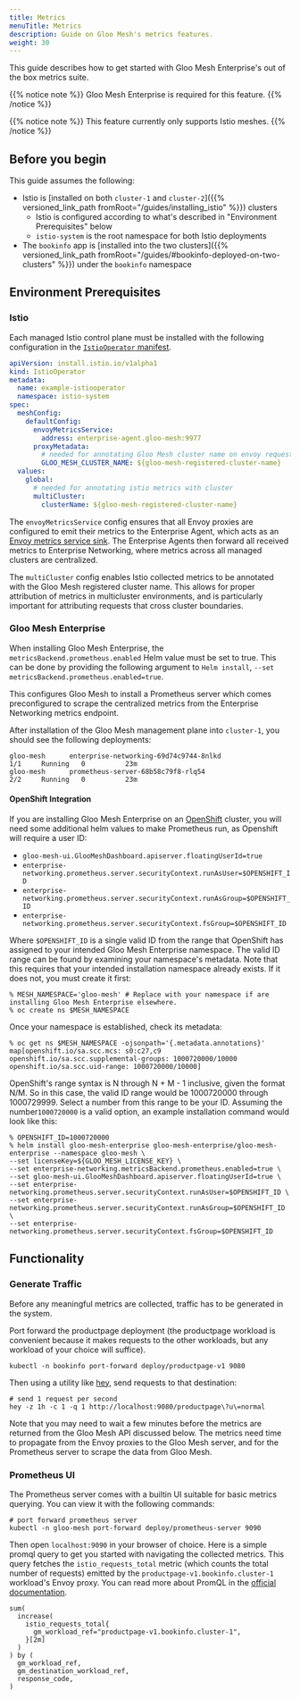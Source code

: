 ```yaml
---
title: Metrics
menuTitle: Metrics
description: Guide on Gloo Mesh's metrics features.
weight: 30
---
```


This guide describes how to get started with Gloo Mesh Enterprise's out of the box metrics suite.

{{% notice note %}} Gloo Mesh Enterprise is required for this feature. {{% /notice %}}

{{% notice note %}} This feature currently only supports Istio meshes. {{% /notice %}}

## Before you begin

This guide assumes the following:

* Istio is [installed on both `cluster-1` and `cluster-2`]({{% versioned_link_path fromRoot="/guides/installing_istio" %}}) clusters
    * Istio is configured according to what's described in "Environment Prerequisites" below
    * `istio-system` is the root namespace for both Istio deployments
* The `bookinfo` app is [installed into the two clusters]({{% versioned_link_path fromRoot="/guides/#bookinfo-deployed-on-two-clusters" %}}) under the `bookinfo` namespace

## Environment Prerequisites

### Istio

Each managed Istio control plane must be installed with the following configuration in the [`IstioOperator` manifest](https://istio.io/latest/docs/reference/config/istio.operator.v1alpha1/).

```yaml
apiVersion: install.istio.io/v1alpha1
kind: IstioOperator
metadata:
  name: example-istiooperator
  namespace: istio-system
spec:
  meshConfig:
    defaultConfig:
      envoyMetricsService:
        address: enterprise-agent.gloo-mesh:9977
      proxyMetadata:
        # needed for annotating Gloo Mesh cluster name on envoy requests (i.e. access logs, metrics)
        GLOO_MESH_CLUSTER_NAME: ${gloo-mesh-registered-cluster-name}
  values:
    global:
      # needed for annotating istio metrics with cluster
      multiCluster:
        clusterName: ${gloo-mesh-registered-cluster-name}
```

The `envoyMetricsService` config ensures that all Envoy proxies are configured to emit their metrics to 
the Enterprise Agent, which acts as an [Envoy metrics service sink](https://www.envoyproxy.io/docs/envoy/latest/api-v3/config/metrics/v3/metrics_service.proto#extension-envoy-stat-sinks-metrics-service).
The Enterprise Agents then forward all received metrics to Enterprise Networking, where metrics across all managed clusters are centralized.

The `multiCluster` config enables Istio collected metrics to be annotated with the Gloo Mesh registered cluster name.
This allows for proper attribution of metrics in multicluster environments, and is particularly important for attributing
requests that cross cluster boundaries.

### Gloo Mesh Enterprise

When installing Gloo Mesh Enterprise, the `metricsBackend.prometheus.enabled` Helm value must be set to true. This can be done by providing
the following argument to `Helm install`, `--set metricsBackend.prometheus.enabled=true`.

This configures Gloo Mesh to install a Prometheus server which comes preconfigured to scrape the centralized metrics from the Enterprise Networking
metrics endpoint.

After installation of the Gloo Mesh management plane into `cluster-1`, you should see the following deployments:

```shell
gloo-mesh      enterprise-networking-69d74c9744-8nlkd               1/1     Running   0          23m
gloo-mesh      prometheus-server-68b58c79f8-rlq54                   2/2     Running   0          23m
```

#### OpenShift Integration

If you are installing Gloo Mesh Enterprise on an [OpenShift](https://www.openshift.com/) cluster, you will need some additional helm values to make Prometheus run, as Openshift will require a user ID:

 - `gloo-mesh-ui.GlooMeshDashboard.apiserver.floatingUserId=true`
 - `enterprise-networking.prometheus.server.securityContext.runAsUser=$OPENSHIFT_ID`
 - `enterprise-networking.prometheus.server.securityContext.runAsGroup=$OPENSHIFT_ID`
 - `enterprise-networking.prometheus.server.securityContext.fsGroup=$OPENSHIFT_ID`
 
 Where `$OPENSHIFT_ID` is a single valid ID from the range that OpenShift has assigned to your intended Gloo Mesh Enterprise namespace. The valid ID range can be found by examining your namespace's metadata. Note that this
 requires that your intended installation namespace already exists. If it does not, you must create it first:
 ```shell script
% MESH_NAMESPACE='gloo-mesh' # Replace with your namespace if are installing Gloo Mesh Enterprise elsewhere.
% oc create ns $MESH_NAMESPACE 
```
 Once your namespace is established, check its metadata:
 ```shell 
% oc get ns $MESH_NAMESPACE -ojsonpath='{.metadata.annotations}' 
map[openshift.io/sa.scc.mcs: s0:c27,c9 openshift.io/sa.scc.supplemental-groups: 1000720000/10000 openshift.io/sa.scc.uid-range: 1000720000/10000]
```

OpenShift's range syntax is N through N + M - 1 inclusive, given the format N/M. So in this case, the valid ID range would be 1000720000 through 1000729999. Select a number from this range to be your ID. Assuming the number`1000720000` is a valid option, an example installation command would look like this: 

```shell 
% OPENSHIFT_ID=1000720000
% helm install gloo-mesh-enterprise gloo-mesh-enterprise/gloo-mesh-enterprise --namespace gloo-mesh \
--set licenseKey=${GLOO_MESH_LICENSE_KEY} \
--set enterprise-networking.metricsBackend.prometheus.enabled=true \
--set gloo-mesh-ui.GlooMeshDashboard.apiserver.floatingUserId=true \
--set enterprise-networking.prometheus.server.securityContext.runAsUser=$OPENSHIFT_ID \
--set enterprise-networking.prometheus.server.securityContext.runAsGroup=$OPENSHIFT_ID \
--set enterprise-networking.prometheus.server.securityContext.fsGroup=$OPENSHIFT_ID
```

## Functionality

### Generate Traffic

Before any meaningful metrics are collected, traffic has to be generated in the system.

Port forward the productpage deployment (the productpage workload is
convenient because it makes requests to the other workloads, but any workload of your choice will suffice).

```shell
kubectl -n bookinfo port-forward deploy/productpage-v1 9080
```

Then using a utility like [hey](https://github.com/rakyll/hey), send requests to that destination:

```shell
# send 1 request per second
hey -z 1h -c 1 -q 1 http://localhost:9080/productpage\?u\=normal
```

Note that you may need to wait a few minutes before the metrics are returned from the Gloo Mesh API discussed below.
The metrics need time to propagate from the Envoy proxies to the Gloo Mesh server, and for the Prometheus server to scrape the data from Gloo Mesh.

### Prometheus UI

The Prometheus server comes with a builtin UI suitable for basic metrics querying. You can view it with the following commands:

```shell
# port forward prometheus server
kubectl -n gloo-mesh port-forward deploy/prometheus-server 9090
```

Then open `localhost:9090` in your browser of choice. 
Here is a simple promql query to get you started with navigating the collected metrics.
This query fetches the `istio_requests_total` metric (which counts the total number of requests) emitted by the
`productpage-v1.bookinfo.cluster-1` workload's Envoy proxy. You can read more about PromQL in the [official documentation](https://prometheus.io/docs/prometheus/latest/querying/basics/).

```promql
sum(
  increase(
    istio_requests_total{
      gm_workload_ref="productpage-v1.bookinfo.cluster-1",
    }[2m]
  )
) by (
  gm_workload_ref,
  gm_destination_workload_ref,
  response_code,
)
```
